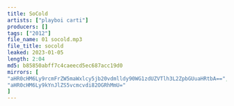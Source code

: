 ```yaml
---
title: SoCold
artists: ["playboi carti"]
producers: []
tags: ["2012"]
file_name: 01 socold.mp3
file_title: socold
leaked: 2023-01-05
length: 2:04
md5: b85850abff7c4caeecd5ec687acc19d0
mirrors: [
"aHR0cHM6Ly9rcmFrZW5maWxlcy5jb20vdmlldy90WG1zdUZVTlh3L2ZpbGUuaHRtbA==",
"aHR0cHM6Ly9kYnJlZS5vcmcvdi82OGRhMmU="
]
---
```

